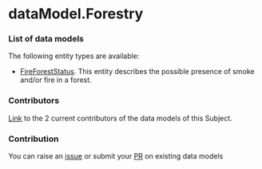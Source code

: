 # dataModel.Forestry

### List of data models

The following entity types are available:
- [FireForestStatus](https://github.com/smart-data-models/dataModel.Forestry/blob/master/FireForestStatus/README.md). This entity describes the possible presence of smoke and/or fire in a forest.



### Contributors
[Link](https://github.com/smart-data-models/dataModel.Forestry/blob/master/CONTRIBUTORS.yaml) to the 2 current contributors of the data models of this Subject.


### Contribution
You can raise an [issue](https://github.com/smart-data-models/dataModel.Forestry/issues) or submit your [PR](https://github.com/smart-data-models/dataModel.Forestry/pulls) on existing data models
